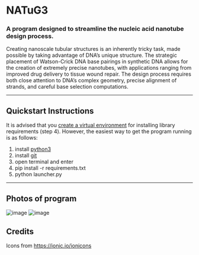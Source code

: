 # NATuG3

### A program designed to streamline the nucleic acid nanotube design process.

Creating nanoscale tubular structures is an inherently tricky task, made possible by taking advantage of DNA’s unique
structure. The strategic placement of Watson-Crick DNA base pairings in synthetic DNA allows for the creation of
extremely precise nanotubes, with applications ranging from improved drug delivery to tissue wound repair. The design
process requires both close attention to DNA’s complex geometry, precise alignment of strands, and careful base
selection computations.

<hr>

## Quickstart Instructions

It is advised that you [create a virtual environment](https://docs.python.org/3/library/venv.html) for installing
library requirements (step 4). However, the easiest way to get the program running is as follows:

1) install [python3](https://www.python.org/downloads/)
2) install [git](https://git-scm.com/downloads)
3) open terminal and enter
4) pip install -r requirements.txt
5) python launcher.py

<hr>

## Photos of program

![image](https://user-images.githubusercontent.com/108041238/203201243-f633ce8e-94ce-4f30-aa51-4a84f177c3b9.png)
![image](https://user-images.githubusercontent.com/108041238/203203049-df2e7c59-3c79-4f1d-ad81-e98e295e818e.png)

## Credits

Icons from https://ionic.io/ionicons
